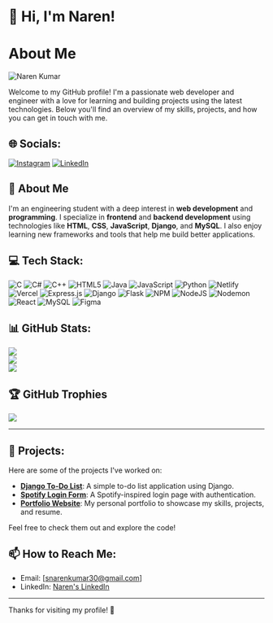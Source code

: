 # 👋 Hi, I'm Naren!

# About Me

![Naren Kumar](https://github.com/Snarenkumar/Snarenkumar/blob/main/naren%20kumar.jpeg?raw=true)



Welcome to my GitHub profile! I'm a passionate web developer and engineer with a love for learning and building projects using the latest technologies. Below you'll find an overview of my skills, projects, and how you can get in touch with me.

## 🌐 Socials:
[![Instagram](https://img.shields.io/badge/Instagram-%23E4405F.svg?logo=Instagram&logoColor=white)](https://www.instagram.com/naren_kumar_s/)
[![LinkedIn](https://img.shields.io/badge/LinkedIn-%230077B5.svg?logo=linkedin&logoColor=white)](https://www.linkedin.com/in/s-naren-kumar-1b2471280/)

## 🚀 About Me
I'm an engineering student with a deep interest in **web development** and **programming**. I specialize in **frontend** and **backend development** using technologies like **HTML**, **CSS**, **JavaScript**, **Django**, and **MySQL**. I also enjoy learning new frameworks and tools that help me build better applications.

## 💻 Tech Stack:
![C](https://img.shields.io/badge/c-%2300599C.svg?style=for-the-badge&logo=c&logoColor=white)
![C#](https://img.shields.io/badge/c%23-%23239120.svg?style=for-the-badge&logo=csharp&logoColor=white)
![C++](https://img.shields.io/badge/c++-%2300599C.svg?style=for-the-badge&logo=c%2B%2B&logoColor=white)
![HTML5](https://img.shields.io/badge/html5-%23E34F26.svg?style=for-the-badge&logo=html5&logoColor=white)
![Java](https://img.shields.io/badge/java-%23ED8B00.svg?style=for-the-badge&logo=openjdk&logoColor=white)
![JavaScript](https://img.shields.io/badge/javascript-%23323330.svg?style=for-the-badge&logo=javascript&logoColor=%23F7DF1E)
![Python](https://img.shields.io/badge/python-3670A0?style=for-the-badge&logo=python&logoColor=ffdd54)
![Netlify](https://img.shields.io/badge/netlify-%23000000.svg?style=for-the-badge&logo=netlify&logoColor=#00C7B7)
![Vercel](https://img.shields.io/badge/vercel-%23000000.svg?style=for-the-badge&logo=vercel&logoColor=white)
![Express.js](https://img.shields.io/badge/express.js-%23404d59.svg?style=for-the-badge&logo=express&logoColor=%2361DAFB)
![Django](https://img.shields.io/badge/django-%23092E20.svg?style=for-the-badge&logo=django&logoColor=white)
![Flask](https://img.shields.io/badge/flask-%23000.svg?style=for-the-badge&logo=flask&logoColor=white)
![NPM](https://img.shields.io/badge/NPM-%23CB3837.svg?style=for-the-badge&logo=npm&logoColor=white)
![NodeJS](https://img.shields.io/badge/node.js-6DA55F?style=for-the-badge&logo=node.js&logoColor=white)
![Nodemon](https://img.shields.io/badge/NODEMON-%23323330.svg?style=for-the-badge&logo=nodemon&logoColor=%BBDEAD)
![React](https://img.shields.io/badge/react-%2320232a.svg?style=for-the-badge&logo=react&logoColor=%2361DAFB)
![MySQL](https://img.shields.io/badge/mysql-4479A1.svg?style=for-the-badge&logo=mysql&logoColor=white)
![Figma](https://img.shields.io/badge/figma-%23F24E1E.svg?style=for-the-badge&logo=figma&logoColor=white)

## 📊 GitHub Stats:
![](https://github-readme-stats.vercel.app/api?username=Snarenkumar&theme=material-palenight&hide_border=false&include_all_commits=true&count_private=true)<br/>
![](https://github-readme-streak-stats.herokuapp.com/?user=Snarenkumar&theme=material-palenight&hide_border=false)<br/>
![](https://github-readme-stats.vercel.app/api/top-langs/?username=Snarenkumar&theme=material-palenight&hide_border=false&include_all_commits=true&count_private=true&layout=compact)

## 🏆 GitHub Trophies
![](https://github-profile-trophy.vercel.app/?username=Snarenkumar&theme=radical&no-frame=false&no-bg=false&margin-w=4)


---

## 🌟 Projects:
Here are some of the projects I've worked on:

- **[Django To-Do List](https://narenkumar3098.pythonanywhere.com/)**: A simple to-do list application using Django.
- **[Spotify Login Form](https://narensporttify.pythonanywhere.com/)**: A Spotify-inspired login page with authentication.
- **[Portfolio Website](https://portfolio-website-gold-phi.vercel.app/)**: My personal portfolio to showcase my skills, projects, and resume.

Feel free to check them out and explore the code!

## 📫 How to Reach Me:
- Email: [snarenkumar30@gmail.com]
- LinkedIn: [Naren's LinkedIn](https://www.linkedin.com/in/s-naren-kumar-1b2471280/)


---

Thanks for visiting my profile! 🙌
